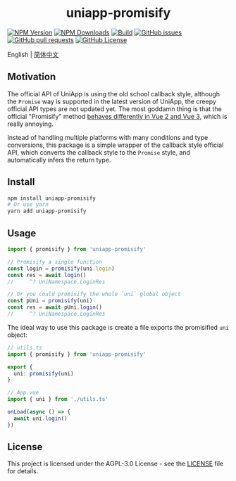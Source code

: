 <p align="center">
  <h1 align="center">uniapp-promisify</h1>
</p>

<p align="center">

[![NPM Version](https://img.shields.io/npm/v/uniapp-promisify?style=flat)](https://www.npmjs.com/package/uniapp-promisify)
[![NPM Downloads](https://img.shields.io/npm/dw/uniapp-promisify)](https://www.npmjs.com/package/uniapp-promisify)
[![Build](https://github.com/MaikoTan/uniapp-promisify/actions/workflows/build.yml/badge.svg)](https://github.com/MaikoTan/uniapp-promisify/actions/workflows/build.yml)
[![GitHub issues](https://img.shields.io/github/issues/MaikoTan/uniapp-promisify)](https://github.com/MaikoTan/uniapp-promisify/issues)
[![GitHub pull requests](https://img.shields.io/github/issues-pr/MaikoTan/uniapp-promisify)](https://github.com/MaikoTan/uniapp-promisify/pulls)
[![GitHub License](https://img.shields.io/github/license/MaikoTan/uniapp-promisify?color=green)](https://github.com/MaikoTan/uniapp-promisify/blob/master/LICENSE)

</p>

English | [简体中文](https://github.com/MaikoTan/uniapp-promisify/blob/master/README.zh-CN.md)

## Motivation

The official API of UniApp is using the old school callback style, although the `Promise` way is supported in the latest version of UniApp, the creepy official API types are not updated yet. The most goddamn thing is that the official "Promisify" method [behaves differently in Vue 2 and Vue 3](https://uniapp.dcloud.net.cn/api/#vue-2-%E5%92%8C-vue-3-%E7%9A%84-api-promise-%E5%8C%96), which is really annoying.

Instead of handling multiple platforms with many conditions and type conversions, this package is a simple wrapper of the callback style official API, which converts the callback style to the `Promise` style, and automatically infers the return type.

## Install

```bash
npm install uniapp-promisify
# Or use yarn
yarn add uniapp-promisify
```

## Usage

```ts
import { promisify } from 'uniapp-promisify'

// Promisify a single function
const login = promisify(uni.login)
const res = await login()
//     ^? UniNamespace.LoginRes

// Or you could promisify the whole `uni` global object
const pUni = promisify(uni)
const res = await pUni.login()
//     ^? UniNamespace.LoginRes
```

The ideal way to use this package is create a file exports the promisified `uni` object:

```ts
// utils.ts
import { promisify } from 'uniapp-promisify'

export {
  uni: promisify(uni)
}

// App.vue
import { uni } from './utils.ts'

onLoad(async () => {
  await uni.login()
})
```

## License

This project is licensed under the AGPL-3.0 License - see the [LICENSE](./LICENSE) file for details.
